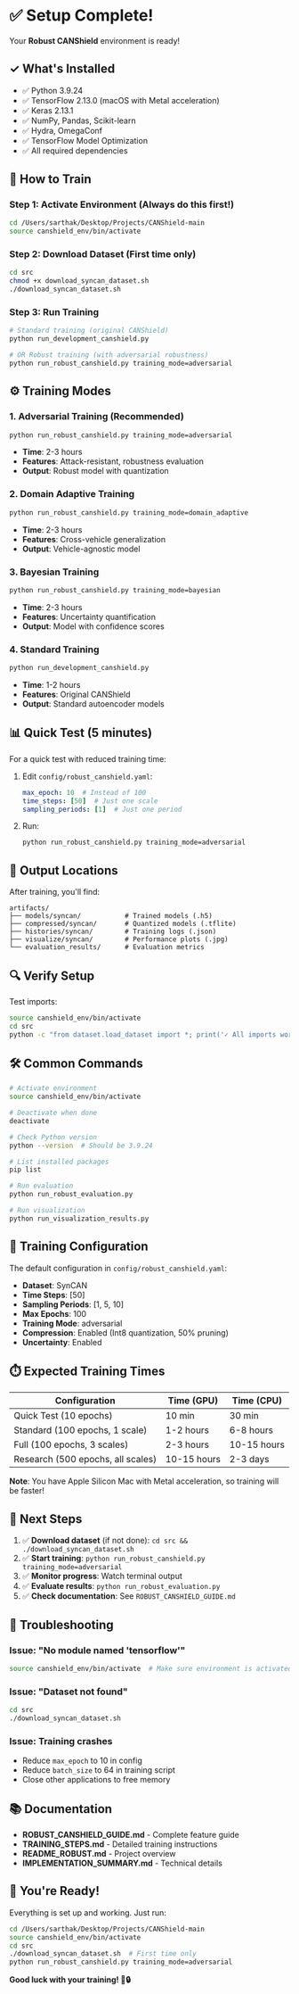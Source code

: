 # ✅ Setup Complete!

Your **Robust CANShield** environment is ready!

## ✓ What's Installed

- ✅ Python 3.9.24
- ✅ TensorFlow 2.13.0 (macOS with Metal acceleration)
- ✅ Keras 2.13.1
- ✅ NumPy, Pandas, Scikit-learn
- ✅ Hydra, OmegaConf
- ✅ TensorFlow Model Optimization
- ✅ All required dependencies

## 🚀 How to Train

### Step 1: Activate Environment (Always do this first!)
```bash
cd /Users/sarthak/Desktop/Projects/CANShield-main
source canshield_env/bin/activate
```

### Step 2: Download Dataset (First time only)
```bash
cd src
chmod +x download_syncan_dataset.sh
./download_syncan_dataset.sh
```

### Step 3: Run Training
```bash
# Standard training (original CANShield)
python run_development_canshield.py

# OR Robust training (with adversarial robustness)
python run_robust_canshield.py training_mode=adversarial
```

## ⚙️ Training Modes

### 1. Adversarial Training (Recommended)
```bash
python run_robust_canshield.py training_mode=adversarial
```
- **Time**: 2-3 hours
- **Features**: Attack-resistant, robustness evaluation
- **Output**: Robust model with quantization

### 2. Domain Adaptive Training
```bash
python run_robust_canshield.py training_mode=domain_adaptive
```
- **Time**: 2-3 hours
- **Features**: Cross-vehicle generalization
- **Output**: Vehicle-agnostic model

### 3. Bayesian Training
```bash
python run_robust_canshield.py training_mode=bayesian
```
- **Time**: 2-3 hours
- **Features**: Uncertainty quantification
- **Output**: Model with confidence scores

### 4. Standard Training
```bash
python run_development_canshield.py
```
- **Time**: 1-2 hours
- **Features**: Original CANShield
- **Output**: Standard autoencoder models

## 📊 Quick Test (5 minutes)

For a quick test with reduced training time:

1. Edit `config/robust_canshield.yaml`:
   ```yaml
   max_epoch: 10  # Instead of 100
   time_steps: [50]  # Just one scale
   sampling_periods: [1]  # Just one period
   ```

2. Run:
   ```bash
   python run_robust_canshield.py training_mode=adversarial
   ```

## 📁 Output Locations

After training, you'll find:

```
artifacts/
├── models/syncan/           # Trained models (.h5)
├── compressed/syncan/       # Quantized models (.tflite)
├── histories/syncan/        # Training logs (.json)
├── visualize/syncan/        # Performance plots (.jpg)
└── evaluation_results/      # Evaluation metrics
```

## 🔍 Verify Setup

Test imports:
```bash
source canshield_env/bin/activate
cd src
python -c "from dataset.load_dataset import *; print('✓ All imports working!')"
```

## 🛠️ Common Commands

```bash
# Activate environment
source canshield_env/bin/activate

# Deactivate when done
deactivate

# Check Python version
python --version  # Should be 3.9.24

# List installed packages
pip list

# Run evaluation
python run_robust_evaluation.py

# Run visualization
python run_visualization_results.py
```

## 📝 Training Configuration

The default configuration in `config/robust_canshield.yaml`:

- **Dataset**: SynCAN
- **Time Steps**: [50]
- **Sampling Periods**: [1, 5, 10]
- **Max Epochs**: 100
- **Training Mode**: adversarial
- **Compression**: Enabled (Int8 quantization, 50% pruning)
- **Uncertainty**: Enabled

## ⏱️ Expected Training Times

| Configuration | Time (GPU) | Time (CPU) |
|--------------|------------|------------|
| Quick Test (10 epochs) | 10 min | 30 min |
| Standard (100 epochs, 1 scale) | 1-2 hours | 6-8 hours |
| Full (100 epochs, 3 scales) | 2-3 hours | 10-15 hours |
| Research (500 epochs, all scales) | 10-15 hours | 2-3 days |

**Note**: You have Apple Silicon Mac with Metal acceleration, so training will be faster!

## 🎯 Next Steps

1. ✅ **Download dataset** (if not done): `cd src && ./download_syncan_dataset.sh`
2. ✅ **Start training**: `python run_robust_canshield.py training_mode=adversarial`
3. ✅ **Monitor progress**: Watch terminal output
4. ✅ **Evaluate results**: `python run_robust_evaluation.py`
5. ✅ **Check documentation**: See `ROBUST_CANSHIELD_GUIDE.md`

## 🐛 Troubleshooting

### Issue: "No module named 'tensorflow'"
```bash
source canshield_env/bin/activate  # Make sure environment is activated!
```

### Issue: "Dataset not found"
```bash
cd src
./download_syncan_dataset.sh
```

### Issue: Training crashes
- Reduce `max_epoch` to 10 in config
- Reduce `batch_size` to 64 in training script
- Close other applications to free memory

## 📚 Documentation

- **ROBUST_CANSHIELD_GUIDE.md** - Complete feature guide
- **TRAINING_STEPS.md** - Detailed training instructions
- **README_ROBUST.md** - Project overview
- **IMPLEMENTATION_SUMMARY.md** - Technical details

## 🎉 You're Ready!

Everything is set up and working. Just run:

```bash
cd /Users/sarthak/Desktop/Projects/CANShield-main
source canshield_env/bin/activate
cd src
./download_syncan_dataset.sh  # First time only
python run_robust_canshield.py training_mode=adversarial
```

**Good luck with your training! 🚗🔒**

